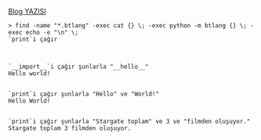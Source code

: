 [Blog YAZISI](https://btaskaya.github.io/cpython-vm-dili.html)
```
> find -name "*.btlang" -exec cat {} \; -exec python -m btlang {} \; -exec echo -e "\n" \;
`print`i çağır



`__import__`i çağır şunlarla "__hello__"
Hello world!


`print`i çağır şunlarla "Hello" ve "World!"
Hello World!


`print`i çağır şunlarla "Stargate toplam" ve 3 ve "filmden oluşuyor."
Stargate toplam 3 filmden oluşuyor.
```
